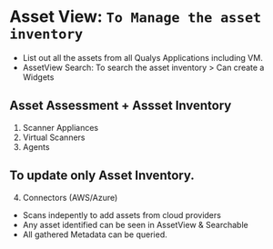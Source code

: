 # Asset View: `To Manage the asset inventory`
- List out all the assets from all Qualys Applications including VM.
- AssetView Search: To search the asset inventory > Can create a Widgets

## Asset Assessment + Assset Inventory
1. Scanner Appliances
2. Virtual Scanners
3. Agents

## To update only Asset Inventory.
4. Connectors (AWS/Azure)
- Scans indepently to add assets from cloud providers
- Any asset identified can be seen in AssetView & Searchable
- All gathered Metadata can be queried.
